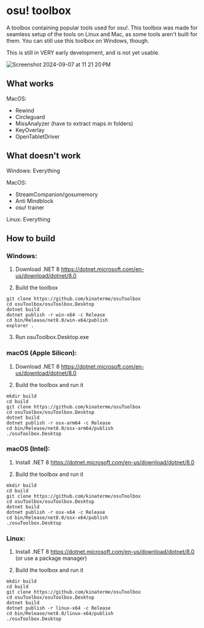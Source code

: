 # osu! toolbox
A toolbox containing popular tools used for osu!.
This toolbox was made for seamless setup of the tools on Linux and Mac, as some tools aren't built for them.
You can still use this toolbox on Windows, though.

This is still in VERY early development, and is not yet usable.

![Screenshot 2024-09-07 at 11 21 20 PM](https://github.com/user-attachments/assets/22f45eef-b3ee-4ce3-81aa-1242dc6c1a49)

## What works
MacOS: 
* Rewind
* Circleguard
* MissAnalyzer (have to extract maps in folders)
* KeyOverlay
* OpenTabletDriver

## What doesn't work
Windows: Everything<br/>

MacOS: 
* StreamCompanion/gosumemory
* Anti Mindblock
* osu! trainer<br/>

Linux: Everything

## How to build
### Windows:<br/>

1. Download .NET 8 https://dotnet.microsoft.com/en-us/download/dotnet/8.0
  
2. Build the toolbox
```
git clone https://github.com/kinaterme/osuToolbox
cd osuToolbox/osuToolbox.Desktop
dotnet build
dotnet publish -r win-x64 -c Release
cd bin/Release/net8.0/win-x64/publish
explorer .
```
3. Run osuToolbox.Desktop.exe

### macOS (Apple Silicon):<br/>

1. Download .NET 8 https://dotnet.microsoft.com/en-us/download/dotnet/8.0

2. Build the toolbox and run it
```
mkdir build
cd build
git clone https://github.com/kinaterme/osuToolbox
cd osuToolbox/osuToolbox.Desktop
dotnet build
dotnet publish -r osx-arm64 -c Release
cd bin/Release/net8.0/osx-arm64/publish
./osuToolbox.Desktop
```

### macOS (Intel):<br/>

1. Install .NET 8 https://dotnet.microsoft.com/en-us/download/dotnet/8.0

2. Build the toolbox and run it
```
mkdir build
cd build
git clone https://github.com/kinaterme/osuToolbox
cd osuToolbox/osuToolbox.Desktop
dotnet build
dotnet publish -r osx-x64 -c Release
cd bin/Release/net8.0/osx-x64/publish
./osuToolbox.Desktop
```
### Linux:<br/>

1. Install .NET 8 https://dotnet.microsoft.com/en-us/download/dotnet/8.0 (or use a package manager)

2. Build the toolbox and run it
```
mkdir build
cd build
git clone https://github.com/kinaterme/osuToolbox
cd osuToolbox/osuToolbox.Desktop
dotnet build
dotnet publish -r linux-x64 -c Release
cd bin/Release/net8.0/linux-x64/publish
./osuToolbox.Desktop
```

